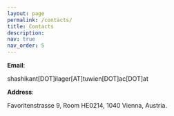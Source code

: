 ```yaml
---
layout: page
permalink: /contacts/
title: Contacts
description: 
nav: true
nav_order: 5
---
```

**Email**:

shashikant[DOT]ilager[AT]tuwien[DOT]ac[DOT]at

**Address**:

Favoritenstrasse 9, Room HE0214, 1040
Vienna, Austria.
